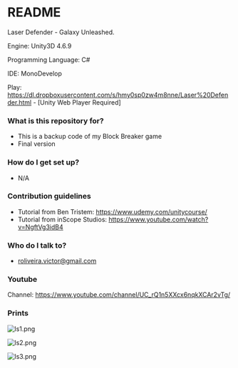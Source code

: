 # README #

Laser Defender - Galaxy Unleashed.

Engine: Unity3D 4.6.9
 
Programming Language: C# 

IDE: MonoDevelop

Play: https://dl.dropboxusercontent.com/s/hmy0sp0zw4m8nne/Laser%20Defender.html - [Unity Web Player Required]

### What is this repository for? ###

   * This is a backup code of my Block Breaker game
   * Final version

### How do I get set up? ###

   * N/A

### Contribution guidelines ###

   * Tutorial from Ben Tristem: https://www.udemy.com/unitycourse/
   * Tutorial from inScope Studios: https://www.youtube.com/watch?v=NgftVg3idB4

### Who do I talk to? ###

   * roliveira.victor@gmail.com

### Youtube ###

   Channel: https://www.youtube.com/channel/UC_rQ1n5XXcx6nqkXCAr2vTg/

### Prints ###

   ![ls1.png](https://bitbucket.org/repo/5r7aqn/images/4063762991-ls1.png)


   ![ls2.png](https://bitbucket.org/repo/5r7aqn/images/2903925878-ls2.png)


   ![ls3.png](https://bitbucket.org/repo/5r7aqn/images/1745261302-ls3.png)
